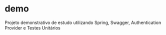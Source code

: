 # demo
Projeto demonstrativo de estudo utilizando Spring, Swagger, Authentication Provider e Testes Unitários
